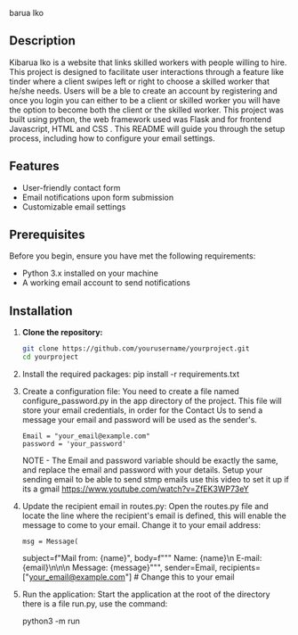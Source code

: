 barua Iko

## Description

Kibarua Iko is a website that links skilled workers with people willing to hire. This project is designed to facilitate user interactions through a feature like tinder where a client swipes left or right to choose a skilled worker that he/she needs. Users will be a ble to create an account by registering and once you login you can either to be a client or skilled worker you will have the option to become both the client or the skilled worker. This project was built using python, the web framework used was Flask and for frontend Javascript, HTML and CSS . This README will guide you through the setup process, including how to configure your email settings.

## Features

-   User-friendly contact form
-   Email notifications upon form submission
-   Customizable email settings

## Prerequisites

Before you begin, ensure you have met the following requirements:

-   Python 3.x installed on your machine
-   A working email account to send notifications

## Installation

1.  **Clone the repository:**

    ```bash
    git clone https://github.com/yourusername/yourproject.git
    cd yourproject

    ```

2.  Install the required packages:
    pip install -r requirements.txt

3.  Create a configuration file:
    You need to create a file named configure_password.py in the app directory of the project. This file will store your email credentials, in order for the Contact Us to send a message your email and password will be used as the sender's.

        Email = "your_email@example.com"
        password = 'your_password'

    NOTE - The Email and password variable should be exactly the same, and replace the email and password with your details. Setup your sending email to be able to send stmp emails use this video to set it up if its a gmail https://www.youtube.com/watch?v=ZfEK3WP73eY

4.  Update the recipient email in routes.py:
    Open the routes.py file and locate the line where the recipient's email is defined, this will enable the message to come to your email. Change it to your email address:

        msg = Message(

    subject=f"Mail from: {name}",
    body=f"""
    Name: {name}\n
    E-mail: {email}\n\n\n
    Message: {message}""",
    sender=Email,
    recipients=["your_email@example.com"] # Change this to your email

5.  Run the application:
    Start the application at the root of the directory there is a file run.py, use the command:

    python3 -m run
